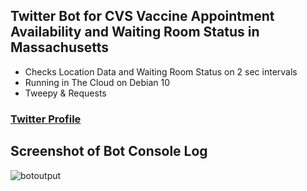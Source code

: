 ## Twitter Bot for CVS Vaccine Appointment Availability and Waiting Room Status in Massachusetts
  * Checks Location Data and Waiting Room Status on 2 sec intervals
  * Running in The Cloud on Debian 10
  * Tweepy & Requests
### [Twitter Profile](http://www.twitter.com/MASS_VAX)

## Screenshot of Bot Console Log
![botoutput](https://user-images.githubusercontent.com/55890162/110277887-28c07e00-7fa4-11eb-909f-ddee79c46cc6.jpg)
